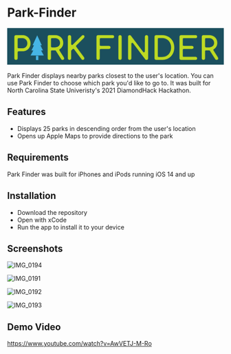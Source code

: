 # Park-Finder

![image](https://github.com/kylejosterman/Park-Finder/blob/main/Park%20Finder/Park%20Finder%20Logo.png)

Park Finder displays nearby parks closest to the user's location. You can use Park Finder to choose which park you'd like to go to. It was built for North Carolina State Univeristy's 2021 DiamondHack Hackathon.

## Features
- Displays 25 parks in descending order from the user's location
- Opens up Apple Maps to provide directions to the park

## Requirements
Park Finder was built for iPhones and iPods running iOS 14 and up

## Installation
- Download the repository
- Open with xCode
- Run the app to install it to your device

## Screenshots
![IMG_0194](https://user-images.githubusercontent.com/57078519/112761359-f1ecef00-8fc8-11eb-89f7-ed6040ab4c79.PNG) 


![IMG_0191](https://user-images.githubusercontent.com/57078519/112761362-f5807600-8fc8-11eb-989e-dc7204ec8003.PNG)


![IMG_0192](https://user-images.githubusercontent.com/57078519/112761363-f5807600-8fc8-11eb-813c-7c34a7bcf54d.PNG)


![IMG_0193](https://user-images.githubusercontent.com/57078519/112761364-f6190c80-8fc8-11eb-9c11-20fda9b77daa.PNG)

## Demo Video

https://www.youtube.com/watch?v=AwVETJ-M-Ro
